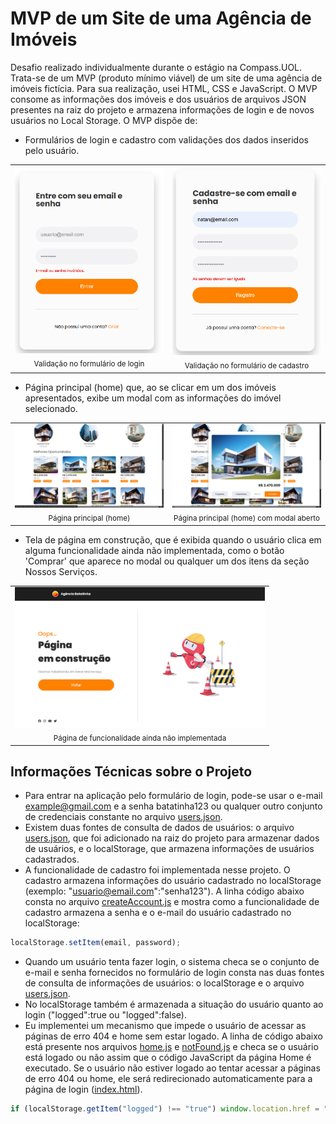 # MVP de um Site de uma Agência de Imóveis
Desafio realizado individualmente durante o estágio na Compass.UOL. Trata-se de um MVP (produto mínimo viável) de um site de uma agência de imóveis fictícia. Para sua realização, usei HTML, CSS e JavaScript. O MVP consome as informações dos imóveis e dos usuários de arquivos JSON presentes na raiz do projeto e armazena informações de login e de novos usuários no Local Storage. O MVP dispõe de:

* Formulários de login e cadastro com validações dos dados inseridos pelo usuário.
<table align="center">
  <tr>
    <td align="center">
      <img src="./assets/readme-images/image1.png" alt="Validação no formulário de login" width="300px"><br>
      <sub>Validação no formulário de login</sub>
    </td>
    <td align="center">
      <img src="./assets/readme-images/image2.png" alt="Validação no formulário de cadastro" width="300px"><br>
      <sub>Validação no formulário de cadastro</sub>
    </td>
  </tr>
</table>






* Página principal (home) que, ao se clicar em um dos imóveis apresentados, exibe um modal com as informações do imóvel selecionado.
<table align="center">
  <tr>
    <td align="center">
      <img src="./assets/readme-images/image4.png" alt="Página principal (home)" width="400px"><br>
      <sub>Página principal (home)</sub>
    </td>
    <td align="center">
      <img src="./assets/readme-images/image5.png" alt="Página principal (home) com modal aberto" width="400px"><br>
      <sub>Página principal (home) com modal aberto</sub>
    </td>
  </tr>
</table>


* Tela de página em construção, que é exibida quando o usuário clica em alguma funcionalidade ainda não implementada, como o botão 'Comprar' que aparece no modal ou qualquer um dos itens da seção Nossos Serviços.
<table align="center">
  <tr>
    <td align="center">
      <img src="./assets/readme-images/image3.png" alt="Página de funcionalidade ainda não implementada" width="400px"><br>
      <sub>Página de funcionalidade ainda não implementada</sub>
    </td>
  </tr>
</table>


## Informações Técnicas sobre o Projeto
* Para entrar na aplicação pelo formulário de login, pode-se usar o e-mail example@gmail.com e a senha batatinha123 ou qualquer outro conjunto de credenciais constante no arquivo [users.json](./users.json).
* Existem duas fontes de consulta de dados de usuários: o arquivo [users.json](./users.json), que foi adicionado na raiz do projeto para armazenar dados de usuários, e o localStorage, que armazena informações de usuários cadastrados. 
* A funcionalidade de cadastro foi implementada nesse projeto. O cadastro armazena informações do usuário cadastrado no localStorage (exemplo: "usuario@email.com":"senha123"). A linha código abaixo consta no arquivo [createAccount.js](./scripts/createAccount.js) e mostra como a funcionalidade de cadastro armazena a senha e o e-mail do usuário cadastrado no localStorage:
```js
localStorage.setItem(email, password);
```
* Quando um usuário tenta fazer login, o sistema checa se o conjunto de e-mail e senha fornecidos no formulário de login consta nas duas fontes de consulta de informações de usuários: o localStorage e o arquivo [users.json](./users.json).
* No localStorage também é armazenada a situação do usuário quanto ao login ("logged":true ou "logged":false).
* Eu implementei um mecanismo que impede o usuário de acessar as páginas de erro 404 e home sem estar logado. A linha de código abaixo está presente nos arquivos [home.js](./scripts/home.js) e [notFound.js](./scripts/notFound.js) e checa se o usuário está logado ou não assim que o código JavaScript da página Home é executado. Se o usuário não estiver logado ao tentar acessar a páginas de erro 404 ou home, ele será redirecionado automaticamente para a página de login ([index.html](./index.html)).
```js
if (localStorage.getItem("logged") !== "true") window.location.href = "../index.html"
```
